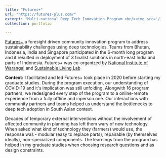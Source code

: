 ```yaml
---
title: "Futures+"
url: "https://futures-plus.com/"
excerpt: "Multi-national Deep Tech Innovation Program <br/><img src='/images/futures_plus.png'>"
collection: portfolio

---
```


<p><a href = "https://futures-plus.com/">Futures+</a>,a foresight driven community innovation program to address sustainability challenges using deep technologies. Teams from Bhutan, Indonesia, India and Singapore participated in the 6-month long program and it resulted in deployment of 3 finalist solutions in north-east India and parts of Indonesia. Futures+ was co-organized by <a href = "https://nitw.ac.in/">National Institute of Warangal</a> and <a href = "sustainablelivinglab.org">Sustainable Living Lab </a></p>
<p><b>Context:</b> I facilitated and led Futures+ took place in 2020 before starting my graduate studies. During the program execution, our understanding of COVID-19 and it's implication was still unfolding. Alongwith 16 program partners, we redesigned every step of the program to a online-remote experience from a fully offline and inperson one. Our interactions with community partners and teams helped us understand the bottlenecks to deep tech adoption in South Asian context. </p> 

<p> Decades of temporary external interventions without the involvement of affected community in planning has left them wary of new technology. When asked what kind of technology they (farmers) would use, the response was - modular (easy to replace parts), repairable (by themselves ideally), non-specialized components. The learnings from the program has helped in my graduate studies when choosing research questions and as design constraints.
 </p>


